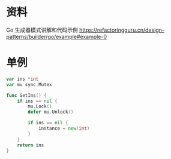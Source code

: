 # 资料

Go 生成器模式讲解和代码示例
https://refactoringguru.cn/design-patterns/builder/go/example#example-0

# 单例

```go
var ins *int
var mu sync.Mutex

func GetIns() {
    if ins == nil {
        mu.Lock()
        defer mu.Unlock()

        if ins == nil {
            instance = new(int)
        }
    }
    return ins
}
```